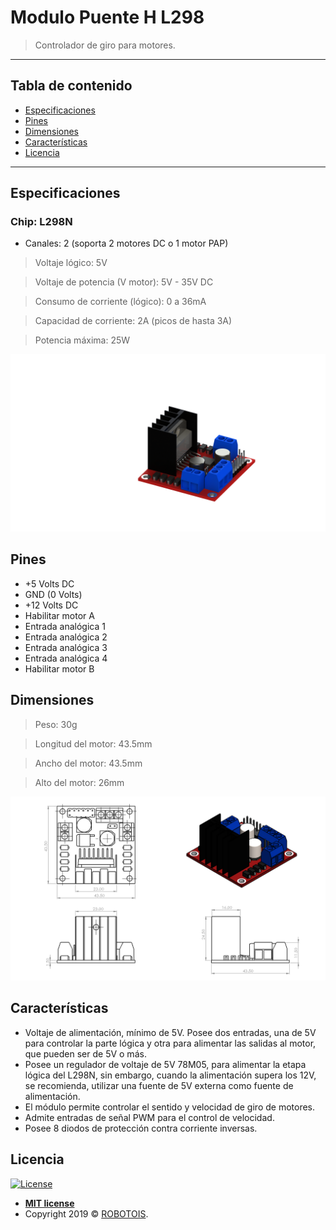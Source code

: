 # Modulo Puente H L298 

> Controlador de giro para motores.

---

## Tabla de contenido 
- [Especificaciones ](#Especificaciones )
- [Pines ](#Pines )
- [Dimensiones](#Dimensiones)
- [Características ](#Características)
- [Licencia](#Licencia)

---
## Especificaciones

### Chip: L298N

- Canales: 2 (soporta 2 motores DC o 1 motor PAP)

> Voltaje lógico: 5V

> Voltaje de potencia (V motor): 5V - 35V DC

> Consumo de corriente (lógico): 0 a 36mA

> Capacidad de corriente: 2A (picos de hasta 3A)

> Potencia máxima: 25W


[![](https://github.com/Robotois/robotois-robert/blob/master/specs/images/renders/driver.png)]()

## Pines

- +5 Volts DC 
- GND (0 Volts)
- +12 Volts DC
- Habilitar motor A
- Entrada analógica 1 
- Entrada analógica 2
- Entrada analógica 3
- Entrada analógica 4
- Habilitar motor B


## Dimensiones

> Peso: 30g

> Longitud del motor: 43.5mm

> Ancho del motor: 43.5mm

> Alto del motor: 26mm
 

[![](https://github.com/Robotois/robotois-robert/blob/master/specs/images/measures/L298N%20Motor%20Driver.PNG)]()



## Características

- Voltaje de alimentación, mínimo de 5V. Posee dos entradas, una de 5V para controlar la parte lógica y otra para alimentar las 
salidas al motor, que pueden ser de 5V o más.
- Posee un regulador de voltaje de 5V 78M05, para alimentar la etapa lógica del L298N, sin embargo, cuando la alimentación supera los 12V, 
se recomienda, utilizar una fuente de 5V externa como fuente de alimentación.
- El módulo permite controlar el sentido y velocidad de giro de motores. 
- Admite entradas de señal PWM para el control de velocidad.
- Posee 8 diodos de protección contra corriente inversas.

## Licencia

[![License](http://img.shields.io/:license-mit-blue.svg?style=flat-square)](http://badges.mit-license.org)

- **[MIT license](http://opensource.org/licenses/mit-license.php)**
- Copyright 2019 © <a href="http://fvcproductions.com" target="_blank">ROBOTOIS</a>.
